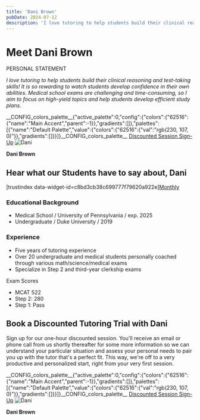 ```yaml
---
title: 'Dani Brown'
pubDate: 2024-07-12
description: 'I love tutoring to help students build their clinical reasoning and testtaking skills! It is so rewarding to watch students develop confidence in their own'
---
```


# Meet Dani Brown

PERSONAL STATEMENT

_I love tutoring to help students build their clinical reasoning and test-taking skills! It is so rewarding to watch students develop confidence in their own abilities. Medical school exams are challenging and time-consuming, so I aim to focus on high-yield topics and help students develop efficient study plans._  

\_\_CONFIG_colors_palette\_\_{"active_palette":0,"config":{"colors":{"62516":{"name":"Main Accent","parent":-1}},"gradients":\[\]},"palettes":\[{"name":"Default Palette","value":{"colors":{"62516":{"val":"rgb(230, 107, 0)"}},"gradients":\[\]}}\]}\_\_CONFIG_colors_palette\_\_ [Discounted Session Sign-Up](/purchase-discounted-session/) ![](https://i2xfwztd2ksbegse.public.blob.vercel-storage.com/wp/2024/07/Dani.webp 'Dani')

**Dani Brown**

## Hear what our Students have to say about, Dani

\[trustindex data-widget-id=c8bd3cb38c699777f79620a922e\][Monthly](#)

### Educational Background

- Medical School / University of Pennsylvania / exp. 2025
- Undergraduate / Duke University / 2019

### Experience

- Five years of tutoring experience
- Over 20 undergraduate and medical students personally coached through various math/science/medical exams
- Specialize in Step 2 and third-year clerkship exams

Exam Scores

- MCAT 522
- Step 2: 280
- Step 1: Pass

## Book a Discounted Tutoring Trial with Dani

Sign up for our one-hour discounted session. You'll receive an email or phone call from us shortly thereafter for some more information so we can understand your particular situation and assess your personal needs to pair you up with the tutor that's a perfect fit. This way, we're off to a very productive and personalized start, right from your very first session.

\_\_CONFIG_colors_palette\_\_{"active_palette":0,"config":{"colors":{"62516":{"name":"Main Accent","parent":-1}},"gradients":\[\]},"palettes":\[{"name":"Default Palette","value":{"colors":{"62516":{"val":"rgb(230, 107, 0)"}},"gradients":\[\]}}\]}\_\_CONFIG_colors_palette\_\_ [Discounted Session Sign-Up](/purchase-discounted-session/) ![](https://i2xfwztd2ksbegse.public.blob.vercel-storage.com/wp/2024/07/Dani.webp 'Dani')

**Dani Brown**
